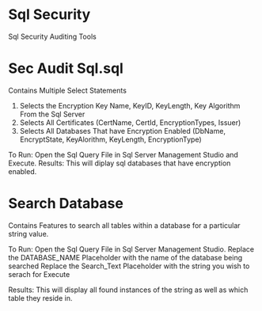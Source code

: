 # Sql Security
Sql Security Auditing Tools

# Sec Audit Sql.sql
Contains Multiple Select Statements 
1. Selects the Encryption Key Name, KeyID, KeyLength, Key Algorithm From the Sql Server
2. Selects All Certificates (CertName, CertId, EncryptionTypes, Issuer)
3. Selects All Databases That have Encryption Enabled (DbName, EncryptState, KeyAlorithm, KeyLength, EncryptionType)

To Run: Open the Sql Query File in Sql Server Management Studio and Execute.
Results: This will diplay sql databases that have encryption enabled.

# Search Database
Contains Features to search all tables within a database for a particular string value.

To Run: 
Open the Sql Query File in Sql Server Management Studio.
Replace the DATABASE_NAME Placeholder with the name of the database being searched
Replace the Search_Text Placeholder with the string you wish to serach for
Execute

Results: This will display all found instances of the string as well as which table they reside in.

